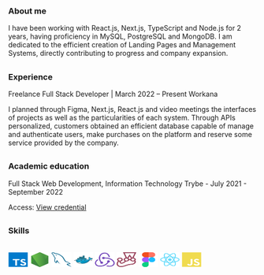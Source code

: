 ### About me

I have been working with React.js, Next.js, TypeScript and Node.js for 2 years, having proficiency in MySQL, PostgreSQL and MongoDB. I am dedicated to the efficient creation of Landing Pages and Management Systems, directly contributing to progress and company expansion.

##

### Experience

Freelance Full Stack Developer | March 2022 – Present Workana

I planned through Figma, Next.js, React.js and video meetings the interfaces of projects as well as the particularities of each system. Through APIs
personalized, customers obtained an efficient database capable of
manage and authenticate users, make purchases on the platform and reserve some service provided by the company.

##

### Academic education

Full Stack Web Development, Information Technology
Trybe - July 2021 - September 2022

Access: <a href = "https://www.credential.net/9de1cf1f-c4a8-4668-893c-07276f8353c3#gs.5y5jwu">View credential</a>

##

### Skills

<div style="display: inline_block"><br>
 <img align="center" alt="Luiz-typescript" height="30" width="40" src="https://github.com/devicons/devicon/blob/master/icons/typescript/typescript-original.svg">
 <img align="center" alt="Luiz-NodeJs" height="30" width="40" src="https://github.com/devicons/devicon/blob/master/icons/nodejs/nodejs-original.svg">
 <img align="center" alt="Luiz-SQL" height="30" width="40" src="https://github.com/devicons/devicon/blob/master/icons/mysql/mysql-original.svg">
 <img align="center" alt="Luiz-Docker" height="30" width="40" src="https://github.com/devicons/devicon/blob/master/icons/docker/docker-original.svg">
 <img align="center" alt="Luiz-Redux" height="30" width="40" src="https://github.com/devicons/devicon/blob/master/icons/redux/redux-original.svg">
  <img align="center" alt="Luiz-jest" height="30" width="40" src="https://github.com/devicons/devicon/blob/master/icons/jest/jest-plain.svg">
 <img align="center" alt="Luiz-Figma" height="30" width="40" src="https://github.com/devicons/devicon/blob/master/icons/figma/figma-original.svg">
 <img align="center" alt="Luiz-React" height="30" width="40" src="https://raw.githubusercontent.com/devicons/devicon/master/icons/react/react-original.svg">
 <img align="center" alt="Luiz-Js" height="30" width="40" src="https://raw.githubusercontent.com/devicons/devicon/master/icons/javascript/javascript-plain.svg">
</div>
